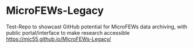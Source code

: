 # MicroFEWs-Legacy

Test-Repo to showcast GitHub potential for MicroFEWs data archiving, with public portal/interface to make research accessible
https://mjc55.github.io/MicroFEWs-Legacy/

